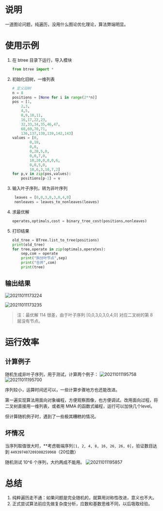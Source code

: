 # 说明
一道图论问题，纯遍历，没用什么图论优化理论，算法弊端明显。


# 使用示例

1. 在 btree 目录下运行，导入模块
   ```py
   from btree import *
   ```

2. 初始化旧树，一维列表
    ```py
    # 定义旧树
    n = 8
    positions = [None for i in range(2**n)]
    pos = [1, 
        2,3, 
        4,5, 
        8,9,10,11, 
        16,17,22,23, 
        32,33,34,35,46,47,
        68,69,70,71,
        136,137,138,139,142,143]
    values = [0,
            0,10,
            0,0,
            0,20,5,0,
            0,0,7,0,
            10,20,0,0,0,6,
            0,0,5,0,
            10,6,3,10,7,2]
    for p,v in zip(pos,values):
        positions[p-1] = v
    ```

3. 输入叶子序列，转为非叶序列
   ```py
    leaves = [0,0,3,0,3,0,4,0]
    nonleaves = leaves_to_nonleaves(leaves)
    ```

4. 求最优解
   ```py
   operates,optimals,cost = binary_tree_cost(positions,nonleaves)
   ```

5. 打印结果
   ```py
   old_tree = BTree.list_to_tree(positions)
   print(old_tree)
   for tree,operate in zip(optimals,operates):
       sep,com = operate
       print("拆分叶节点",sep)
       print("合并",com)
       print(tree)
   ```

## 输出结果

![20211011173224](https://cdn.jsdelivr.net/gh/RexWzh/PicBed@picgo/picgo_folder/20211011173224.png)

![20211011173235](https://cdn.jsdelivr.net/gh/RexWzh/PicBed@picgo/picgo_folder/20211011173235.png)

> 注：最优解 114 很差，由于叶子序列 [0,0,3,0,3,0,4,0] 对应二叉树的第 8 层没有节点。

# 运行效率
## 计算例子
随机生成非叶子序列，用于测试，计算两个例子：
![20211011195758](https://i.loli.net/2021/10/11/SUwQ2faT5nW4DAc.png)
![20211011195700](https://i.loli.net/2021/10/11/qzOQbLycT25jaih.png)

序列较小，运算时间还可以，一些计算步骤地方也还能改进。

第一遍实现算法用面向对象编程，方便观察图像，也方便调试。改用面向过程，将二叉树直接用一维列表，或者用 MMA 的函数式编程，运行可以加快几个level。

但计算随机例子时，遇到了一些极其糟糕的情况。

## 坏情况
当序列取值很大时，**考虑极端序列`[1, 2, 4, 8, 16, 26, 26, 0]`，验证数目达到 `449397407209308259968`（20位数）

随机测试 10^6 个序列，大约两成不能用。
![20211011195857](https://i.loli.net/2021/10/11/QWzi8LvREMwJqtN.png)

# 总结

1. 纯粹遍历走不通：如果问题是完全随机的，就算用对称性改进，意义也不大。
2. 正式尝试算法前应先做复杂度分析，应数和基数思维不同，以后吸取经验。
